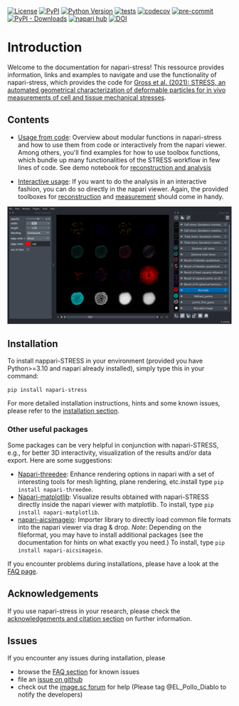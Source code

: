 [![License](https://img.shields.io/pypi/l/napari-stress.svg?color=green)](https://github.com/campaslab/napari-stress/raw/main/LICENSE)
[![PyPI](https://img.shields.io/pypi/v/napari-stress.svg?color=green)](https://pypi.org/project/napari-stress)
[![Python Version](https://img.shields.io/pypi/pyversions/napari-stress.svg?color=green)](https://python.org)
[![tests](https://github.com/campaslab/napari-stress/actions/workflows/test_and_deploy.yml/badge.svg)](https://github.com/campaslab/napari-stress/actions/workflows/test_and_deploy.yml)
[![codecov](https://codecov.io/gh/campaslab/napari-stress/branch/main/graph/badge.svg?token=ZXQGREJAT9)](https://codecov.io/gh/campaslab/napari-stress)
[![pre-commit](https://img.shields.io/badge/pre--commit-enabled-brightgreen?logo=pre-commit&logoColor=white)](https://github.com/pre-commit/pre-commit)
[![PyPI - Downloads](https://img.shields.io/pypi/dm/napari-stress.svg)](https://pypistats.org/packages/napari-stress)
[![napari hub](https://img.shields.io/endpoint?url=https://api.napari-hub.org/shields/napari-stress)](https://www.napari-hub.org/plugins/napari-stress)
[![DOI](https://zenodo.org/badge/DOI/10.5281/zenodo.6607329.svg)](https://doi.org/10.5281/zenodo.6607329)

# Introduction

Welcome to the documentation for napari-stress! This ressource provides information, links and examples to navigate and use the functionality of napari-stress, which provides the code for [Gross et al. (2021): STRESS, an automated geometrical characterization of deformable particles for in vivo measurements of cell and tissue mechanical stresses](https://www.biorxiv.org/content/10.1101/2021.03.26.437148v1).

## Contents

- [Usage from code](topic:01_code_usage): Overview about modular functions in napari-stress and how to use them from code or interactively from the napari viewer. Among others, you'll find examples for how to use toolbox functions, which bundle up many functionalities of the STRESS workflow in few lines of code. See demo notebook for [reconstruction and analysis](toolboxes:analyze_everything)

- [Interactive usage](topic:interactive_usage): If you want to do the analysis in an interactive fashion, you can do so directly in the napari viewer. Again, the provided toolboxes for [reconstruction](glossary:surface_reconstruction:interactive) and [measurement](toolboxes:stress_toolbox:stress_toolbox_interactive) should come in handy.

![](imgs/viewer_screenshots/all_outputs.png)

## Installation

To install nappari-STRESS in your environment (provided you have Python>=3.10 and napari already installed), simply type this in your command:

```
pip install napari-stress
```

For more detailed installation instructions, hints and some known issues, please refer to the [installation section](FAQ:installation).

### Other useful packages

Some packages can be very helpful in conjunction with napari-STRESS, e.g., for better 3D interactivity, visualization of the results and/or data export. Here are some suggestions:

- [Napari-threedee](https://www.napari-hub.org/plugins/napari-threedee): Enhance rendering options in napari with a set of interesting tools for mesh lighting, plane rendering, etc.install type `pip install napari-threedee`.
- [Napari-matplotlib](https://www.napari-hub.org/plugins/napari-matplotlib): Visualize results obtained with napari-STRESS directly inside the napari viewer with matplotlib. To install, type `pip install napari-matplotlib`.
- [napari-aicsimageio](https://www.napari-hub.org/plugins/napari-aicsimageio): Importer library to directly load common file formats into the napari viewer via drag & drop. *Note*: Depending on the fileformat, you may have to install additional packages (see the documentation for hints on what exactly you need.) To install, type `pip install napari-aicsimageio`.

If you encounter problems during installations, please have a look at the [FAQ page](FAQ:installation).

## Acknowledgements

If you use napari-stress in your research, please check the [acknowledgements and citation section](topic:acknowledgement_citation) on further information.

## Issues

If you encounter any issues during installation, please

* browse the [FAQ section](FAQ:installation) for known issues
* file an [issue on github](https://github.com/BiAPoL/napari-stress/issues)
* check out the [image.sc forum](https://forum.image.sc/) for help (Please tag @EL_Pollo_Diablo to notify the developers)
